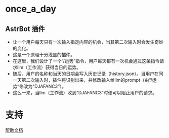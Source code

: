 # once_a_day 

## AstrBot 插件 

- 让一个用户每天只有一次输入指定内容的机会，当其第二次输入时会发生奇妙的变化。 
- 这是一个原理十分浅显的插件。 
- 在这里，我们设计了一个“/运势”指令，用户每天都有一次机会通过这条指令请求llm（工作流）获得当日的运势。 
- 随后，用户的名称和当天的日期会写入历史记录（history.json）。当用户在同一天第二次输入时，插件将识别出来，并修改输入给llm的prompt（由“/运势”修改为“DJAFANC3”）。 
- 这么一来，当llm（工作流）收到“DJAFANC3”时便可以阻止用户的请求。

# 支持 

[帮助文档](https://astrbot.app) 
